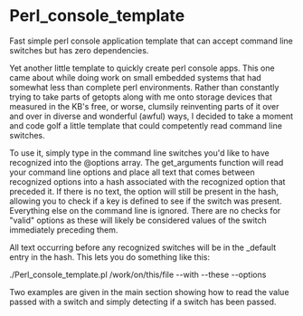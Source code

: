 Perl_console_template
=====================

Fast simple perl console application template that can accept command line switches but has zero dependencies.

Yet another little template to quickly create perl console apps. This one came about while doing work on 
small embedded systems that had somewhat less than complete perl environments. Rather than constantly trying to 
take parts of getopts along with me onto storage devices that measured in the KB's free, or worse, clumsily 
reinventing parts of it over and over in diverse and wonderful (awful) ways, I decided to take a moment and code
golf a little template that could competently read command line switches.

To use it, simply type in the command line switches you'd like to have recognized into the @options array. The
get_arguments function will read your command line options and place all text that comes between recognized options
into a hash associated with the recognized option that preceded it. If there is no text, the option will still be
present in the hash, allowing you to check if a key is defined to see if the switch was present. Everything else
on the command line is ignored. There are no checks for "valid" options as these will likely be considered values 
of the switch immediately preceding them.

All text occurring before any recognized switches will be in the _default entry in the hash. This lets you do 
something like this:

./Perl_console_template.pl /work/on/this/file --with --these --options

Two examples are given in the main section showing how to read the value passed with a switch and simply detecting
if a switch has been passed.


